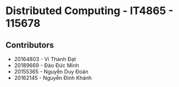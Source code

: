 # Distributed Computing - IT4865 - 115678

## Contributors

- 20164803 - Vi Thành Đạt
- 20189669 - Đào Đức Minh
- 20155365 - Nguyễn Duy Đoàn
- 20162145 - Nguyễn Đình Khánh